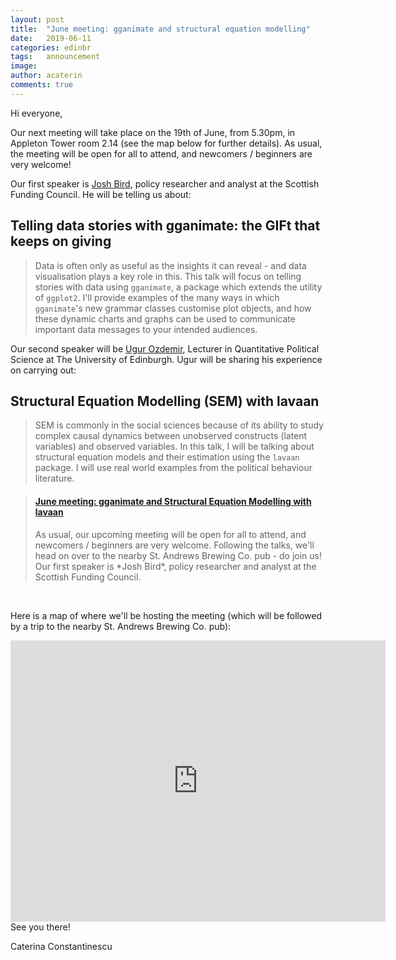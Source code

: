 ```yaml
---
layout: post
title:  "June meeting: gganimate and structural equation modelling"
date:   2019-06-11
categories: edinbr
tags:   announcement
image:
author: acaterin
comments: true
---
```




Hi everyone,
<br/>



Our next meeting will take place on the 19th of June, from 5.30pm, in Appleton Tower room 2.14 (see the map below for further details). As usual, the meeting will be open for all to attend, and newcomers / beginners are very welcome!


Our first speaker is [Josh Bird](https://www.linkedin.com/in/jbirdpolicy/), policy researcher and analyst at the Scottish Funding Council. He will be telling us about:

## Telling data stories with gganimate: the GIFt that keeps on giving

>Data is often only as useful as the insights it can reveal - and data visualisation plays a key role in this. This talk will focus on telling stories with data using `gganimate`, a package which extends the utility of `ggplot2`. I'll provide examples of the many ways in which `gganimate`'s new grammar classes customise plot objects, and how these dynamic charts and graphs can be used to communicate important data messages to your intended audiences.




Our second speaker will be [Ugur Ozdemir](http://www.pol.ed.ac.uk/people/academic_staff/ugur_ozdemir), Lecturer in Quantitative Political Science at The University of Edinburgh. Ugur will be sharing his experience on carrying out:

## Structural Equation Modelling (SEM) with lavaan

> SEM is commonly in the social sciences because of its ability to study complex causal dynamics between unobserved constructs (latent variables) and observed variables. In this talk, I will be talking about structural equation models and their estimation using the `lavaan` package. I will use real world examples from the political behaviour literature.
 



<blockquote class="embedly-card"><h4><a href="https://www.meetup.com/EdinbR/events/262238656">June meeting: gganimate and Structural Equation Modelling with lavaan</a></h4><p>As usual, our upcoming meeting will be open for all to attend, and newcomers / beginners are very welcome. Following the talks, we'll head on over to the nearby St. Andrews Brewing Co. pub - do join us! Our first speaker is *Josh Bird*, policy researcher and analyst at the Scottish Funding Council.</p></blockquote>
<script async src="//cdn.embedly.com/widgets/platform.js" charset="UTF-8"></script>




<br/>




Here is a map of where we'll be hosting the meeting (which will be followed by a trip to the nearby St. Andrews Brewing Co. pub):

<iframe src="https://www.google.com/maps/embed?pb=!1m18!1m12!1m3!1d2234.2880000891505!2d-3.1891977839617285!3d55.94438008466733!2m3!1f0!2f0!3f0!3m2!1i1024!2i768!4f13.1!3m3!1m2!1s0x4887c783851c5b41%3A0x3d222164a50901a6!2sAppleton+Tower%2C+11+Crichton+St%2C+Edinburgh+EH8+9LE!5e0!3m2!1sen!2suk!4v1560293102541!5m2!1sen!2suk" width="600" height="450" frameborder="0" style="border:0" allowfullscreen></iframe>

<br/>
See you there!

Caterina Constantinescu
